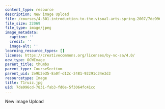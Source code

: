 ```yaml
---
content_type: resource
description: New image Upload
file: /courses/4-301-introduction-to-the-visual-arts-spring-2007/7de996cd7831fab3fd0e5f3064fc41cc_T1ruiz.jpg
file_size: 22069
file_type: image/jpeg
image_metadata:
  caption: ''
  credit: ''
  image-alt: ''
learning_resource_types: []
license: https://creativecommons.org/licenses/by-nc-sa/4.0/
ocw_type: OCWImage
parent_title: thumbs
parent_type: CourseSection
parent_uid: 2e9b3e35-8a0f-d12c-2481-92291c34e3d3
resourcetype: Image
title: T1ruiz.jpg
uid: 7de996cd-7831-fab3-fd0e-5f3064fc41cc
---
```

New image Upload